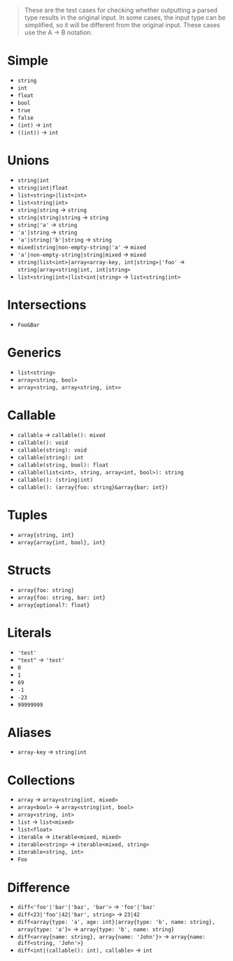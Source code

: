 > These are the test cases for checking whether outputting a parsed type results
> in the original input. In some cases, the input type can be simplified, so it
> will be different from the original input. These cases use the A -> B
> notation.

# Simple

- `string`
- `int`
- `float`
- `bool`
- `true`
- `false`
- `(int)` -> `int`
- `((int))` -> `int`

# Unions

- `string|int`
- `string|int|float`
- `list<string>|list<int>`
- `list<string|int>`
- `string|string` -> `string`
- `string|string|string` -> `string`
- `string|'a'` -> `string`
- `'a'|string` -> `string`
- `'a'|string|'b'|string` -> `string`
- `mixed|string|non-empty-string|'a'` -> `mixed`
- `'a'|non-empty-string|string|mixed` -> `mixed`
- `string|list<int>|array<array-key, int|string>|'foo'` -> `string|array<string|int, int|string>`
- `list<string|int>|list<int|string>` -> `list<string|int>`

# Intersections

- `Foo&Bar`

# Generics

- `list<string>`
- `array<string, bool>`
- `array<string, array<string, int>>`

# Callable

- `callable` -> `callable(): mixed`
- `callable(): void`
- `callable(string): void`
- `callable(string): int`
- `callable(string, bool): float`
- `callable(list<int>, string, array<int, bool>): string`
- `callable(): (string|int)`
- `callable(): (array{foo: string}&array{bar: int})`

# Tuples

- `array{string, int}`
- `array{array{int, bool}, int}`

# Structs

- `array{foo: string}`
- `array{foo: string, bar: int}`
- `array{optional?: float}`

# Literals

- `'test'`
- `"test"` -> `'test'`
- `0`
- `1`
- `69`
- `-1`
- `-23`
- `99999999`

# Aliases

- `array-key` -> `string|int`

# Collections

- `array` -> `array<string|int, mixed>`
- `array<bool>` -> `array<string|int, bool>`
- `array<string, int>`
- `list` -> `list<mixed>`
- `list<float>`
- `iterable` -> `iterable<mixed, mixed>`
- `iterable<string>` -> `iterable<mixed, string>`
- `iterable<string, int>`
- `Foo`

# Difference

- `diff<'foo'|'bar'|'baz', 'bar'>` -> `'foo'|'baz'`
- `diff<23|'foo'|42|'bar', string>` -> `23|42`
- `diff<array{type: 'a', age: int}|array{type: 'b', name: string}, array{type: 'a'}>` -> `array{type: 'b', name: string}`
- `diff<array{name: string}, array{name: 'John'}>` -> `array{name: diff<string, 'John'>}`
- `diff<int|(callable(): int), callable>` -> `int`
